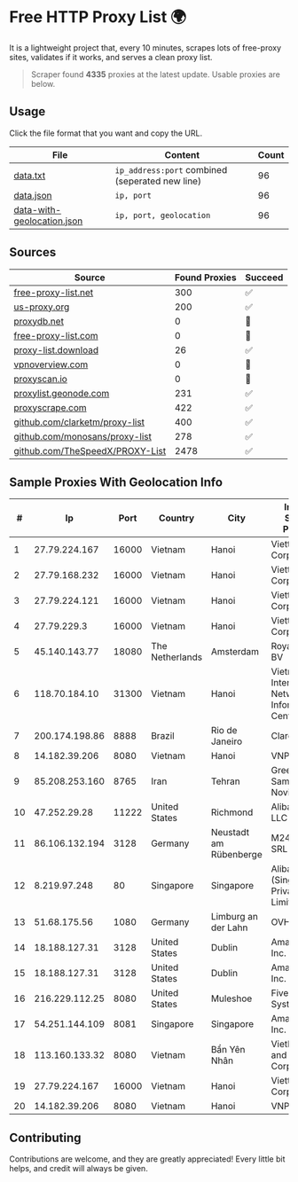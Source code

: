 
# Free HTTP Proxy List 🌍

It is a lightweight project that, every 10 minutes, scrapes lots of free-proxy sites, validates if it works, and serves a clean proxy list.


> Scraper found **4335** proxies at the latest update. Usable proxies are below.

## Usage

Click the file format that you want and copy the URL.


|File|Content|Count|
|----|-------|-----|
|[data.txt](https://raw.githubusercontent.com/themiralay/Proxy-List-World/master/data.txt)|`ip_address:port` combined (seperated new line)|96|
|[data.json](https://raw.githubusercontent.com/themiralay/Proxy-List-World/master/data.json)|`ip, port`|96|
|[data-with-geolocation.json](https://raw.githubusercontent.com/themiralay/Proxy-List-World/master/data-with-geolocation.json)|`ip, port, geolocation`|96|

## Sources

|Source|Found Proxies|Succeed|
|------|-------------|-------|
|[free-proxy-list.net](https://free-proxy-list.net)|300|✅|
|[us-proxy.org](https://www.us-proxy.org)|200|✅|
|[proxydb.net](http://proxydb.net)|0|🚫|
|[free-proxy-list.com](https://free-proxy-list.com/?page=&port=&type%5B%5D=http&type%5B%5D=https&up_time=0&search=Search)|0|🚫|
|[proxy-list.download](https://www.proxy-list.download/HTTP)|26|✅|
|[vpnoverview.com](https://vpnoverview.com/privacy/anonymous-browsing/free-proxy-servers)|0|🚫|
|[proxyscan.io](https://www.proxyscan.io)|0|🚫|
|[proxylist.geonode.com](https://proxylist.geonode.com/api/proxy-list?limit=300&page=1&sort_by=lastChecked&sort_type=desc&protocols=http,https)|231|✅|
|[proxyscrape.com](https://api.proxyscrape.com/v2/?request=displayproxies&protocol=http&timeout=10000&country=all&ssl=all&anonymity=all)|422|✅|
|[github.com/clarketm/proxy-list](https://raw.githubusercontent.com/clarketm/proxy-list/master/proxy-list-raw.txt)|400|✅|
|[github.com/monosans/proxy-list](https://raw.githubusercontent.com/monosans/proxy-list/main/proxies/http.txt)|278|✅|
|[github.com/TheSpeedX/PROXY-List](https://raw.githubusercontent.com/TheSpeedX/PROXY-List/master/http.txt)|2478|✅|


## Sample Proxies With Geolocation Info

|#|Ip|Port|Country|City|Internet Service Provider|
|-|--|----|-------|----|-------------------------|
|1|27.79.224.167|16000|Vietnam|Hanoi|Viettel Corporation|
|2|27.79.168.232|16000|Vietnam|Hanoi|Viettel Corporation|
|3|27.79.224.121|16000|Vietnam|Hanoi|Viettel Corporation|
|4|27.79.229.3|16000|Vietnam|Hanoi|Viettel Corporation|
|5|45.140.143.77|18080|The Netherlands|Amsterdam|RoyaleHosting BV|
|6|118.70.184.10|31300|Vietnam|Hanoi|Vietnam Internet Network Information Center|
|7|200.174.198.86|8888|Brazil|Rio de Janeiro|Claro S.A|
|8|14.182.39.206|8080|Vietnam|Hanoi|VNPT|
|9|85.208.253.160|8765|Iran|Tehran|Green Web Samaneh Novin Co Ltd|
|10|47.252.29.28|11222|United States|Richmond|Alibaba Cloud LLC|
|11|86.106.132.194|3128|Germany|Neustadt am Rübenberge|M247 Europe SRL|
|12|8.219.97.248|80|Singapore|Singapore|Alibaba Cloud (Singapore) Private Limited|
|13|51.68.175.56|1080|Germany|Limburg an der Lahn|OVH SAS|
|14|18.188.127.31|3128|United States|Dublin|Amazon.com, Inc.|
|15|18.188.127.31|3128|United States|Dublin|Amazon.com, Inc.|
|16|216.229.112.25|8080|United States|Muleshoe|Five Area Systems, LLC|
|17|54.251.144.109|8081|Singapore|Singapore|Amazon.com, Inc.|
|18|113.160.133.32|8080|Vietnam|Bẩn Yên Nhân|VietNam Post and Telecom Corporation|
|19|27.79.224.167|16000|Vietnam|Hanoi|Viettel Corporation|
|20|14.182.39.206|8080|Vietnam|Hanoi|VNPT|



## Contributing

Contributions are welcome, and they are greatly appreciated! Every
little bit helps, and credit will always be given.

